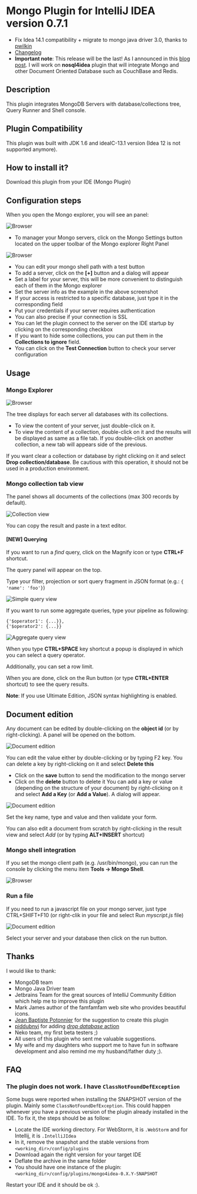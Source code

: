 # Mongo Plugin for IntelliJ IDEA version 0.7.1

* Fix Idea 14.1 compatibility + migrate to mongo java driver 3.0, thanks to [pwilkin](https://github.com/pwilkin)
* [Changelog](https://github.com/dboissier/mongo4idea/blob/master/CHANGELOG.txt)
* **Important note**: This release will be the last! As I announced in this [blog post](http://codinjutsu.blogspot.fr/2014/07/hi-all-mongo-plugin-seems-to-grow-in.html). I will work on **nosql4idea** plugin that will integrate Mongo and other Document Oriented Database such as CouchBase and Redis.

## Description
This plugin integrates MongoDB Servers with database/collections tree, Query Runner and Shell console.

## Plugin Compatibility
This plugin was built with JDK 1.6 and ideaIC-13.1 version (Idea 12 is not supported anymore).

## How to install it?

Download this plugin from your IDE (Mongo Plugin)

## Configuration steps

When you open the Mongo explorer, you will see an panel:

![Browser](https://github.com/dboissier/mongo4idea/blob/master/doc/mongo4idea-explorerWithoutDB.png?raw=true)

* To manager your Mongo servers, click on the Mongo Settings button located on the upper toolbar of the Mongo explorer Right Panel

![Browser](https://github.com/dboissier/mongo4idea/blob/master/doc/mongo4idea-configuration.png?raw=true)

* You can edit your mongo shell path with a test button
* To add a server, click on the **[+]** button and a dialog will appear
* Set a label for your server, this will be more convenient to distinguish each of them in the Mongo explorer
* Set the server info as the example in the above screenshot
* If your access is restricted to a specific database, just type it in the corresponding field
* Put your credentials if your server requires authentication
* You can also precise if your connection is SSL
* You can let the plugin connect to the server on the IDE startup by clicking on the corresponding checkbox
* If you want to hide some collections, you can put them in the **Collections to ignore** field.
* You can click on the **Test Connection** button to check your server configuration

## Usage

### Mongo Explorer

![Browser](https://github.com/dboissier/mongo4idea/blob/master/doc/mongo4idea-explorerWithDB.png?raw=true)

The tree displays for each server all databases with its collections.

* To view the content of your server, just double-click on it.
* To view the content of a collection, double-click on it and the results will be displayed as same as a file tab.
If you double-click on another collection, a new tab will appears side of the previous.

If you want clear a collection or database by right clicking on it and select **Drop collection/database**. Be cautious with this operation, it should not be used in a production environment.

### Mongo collection tab view

The panel shows all documents of the collections (max 300 records by default).

![Collection view](https://github.com/dboissier/mongo4idea/blob/master/doc/mongo4idea-collectionTabView.png?raw=true)

You can copy the result and paste in a text editor.

#### \[NEW\] Querying

If you want to run a *find* query, click on the Magnify icon or type **CTRL+F** shortcut.

The query panel will appear on the top.

Type your filter, projection or sort query fragment in JSON format (e.g.: `{ 'name': 'foo'}`)

![Simple query view](https://github.com/dboissier/mongo4idea/blob/master/doc/mongo4idea-queryFind.png?raw=true)

If you want to run some aggregate queries, type your pipeline as following:
```
{'$operator1': {...}},
{'$operator2': {...}}
```

![Aggregate query view](https://github.com/dboissier/mongo4idea/blob/master/doc/mongo4idea-queryAggregate.png?raw=true)

When you type **CTRL+SPACE** key shortcut a popup is displayed in which you can select a query operator.

Additionally, you can set a row limit.

When you are done, click on the Run button (or type **CTRL+ENTER** shortcut) to see the query results.

**Note**: If you use Ultimate Edition, JSON syntax highlighting is enabled.

## Document edition

Any document can be edited by double-clicking on the **object id** (or by right-clicking). A panel will be opened on the bottom.

![Document edition](https://github.com/dboissier/mongo4idea/blob/master/doc/mongo4idea-documentEdition.png?raw=true)

You can edit the value either by double-clicking or by typing F2 key.
You can delete a key by right-clicking on it and select **Delete this**
* Click on the **save** button to send the modification to the mongo server
* Click on the **delete** button to delete it
You can add a key or value (depending on the structure of your document) by right-clicking on it and select **Add a Key** (or **Add a Value**). A dialog will appear.

![Document edition](https://github.com/dboissier/mongo4idea/blob/master/doc/mongo4idea-addKeyDialog.png?raw=true)

Set the key name, type and value and then validate your form.

You can also edit a document from scratch by right-clicking in the result view and select *Add* (or by typing **ALT+INSERT** shortcut)

### Mongo shell integration

If you set the mongo client path (e.g. /usr/bin/mongo), you can run the console by clicking the menu item **Tools -> Mongo Shell**.

![Browser](https://github.com/dboissier/mongo4idea/blob/master/doc/mongo4idea-shell.png?raw=true)

### Run a file

If you need to run a javascript file on your mongo server, just type CTRL+SHIFT+F10 (or right-clik in your file and select Run *myscript.js* file)

![Document edition](https://github.com/dboissier/mongo4idea/blob/master/doc/mongo4idea-runAFile.png?raw=true)

Select your server and your database then click on the run button.


## Thanks

I would like to thank:
* MongoDB team
* Mongo Java Driver team
* Jetbrains Team for the great sources of IntelliJ Community Edition which help me to improve this plugin
* Mark James author of the famfamfam web site who provides beautiful icons.
* [Jean Baptiste Potonnier](https://github.com/jbpotonnier) for the suggestion to create this plugin
* [piddubnyi](https://github.com/piddubnyi) for adding [*drop database* action](https://github.com/dboissier/mongo4idea/pull/95)
* Neko team, my first beta testers ;)
* All users of this plugin who sent me valuable suggestions.
* My wife and my daughters who support me to have fun in software development and also remind me my husband/father duty ;).


## FAQ


### The plugin does not work. I have `ClassNotFoundDefException`

Some bugs were reported when installing the SNAPSHOT version of the plugin. Mainly some `ClassNotFoundDefException`. This could happen whenever you have a previous version of the plugin already installed in the IDE.
To fix it, the steps should be as follow:

* Locate the IDE working directory. For WebStorm, it is `.WebStorm` and for Intellij, it is `.IntelliJIdea`
* In it, remove the snapshot and the stable versions from `<working_dir>/config/plugins`
* Download again the right version for your target IDE
* Deflate the archive in the same folder
* You should have one instance of the plugin: `<working_dir>/config/plugins/mongo4idea-0.X.Y-SNAPSHOT`

Restart your IDE and it should be ok :).
